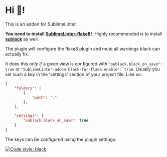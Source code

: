 # Hi :wave:!

This is an addon for SublimeLinter. 

**You need to install [SublimeLinter-flake8](https://github.com/SublimeLinter/SublimeLinter-flake8)!**.  Highly recommended is to install **[sublack](https://github.com/jgirardet/sublack)** as well.

The plugin will configure the flake8 plugin and mute all warnings black can actually fix. 

It does this _only if_ a given view is configured with `"sublack.black_on_save": true` or `"SublimeLinter-addon-black-for-flake.enable": true`. Usually you set such a key in the 'settings' section of your project file. Like so:

```json
{
    "folders": [
        {
            "path": "."
        },
    ],

    "settings": {
        "sublack.black_on_save": true
    }
}
```

The keys can be configured using the plugin settings.



[![Code style: black](https://img.shields.io/badge/code%20style-black-000000.svg)](https://github.com/ambv/black)

